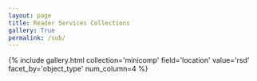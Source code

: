 ```yaml
---
layout: page
title: Reader Services Collections
gallery: True
permalink: /sub/
---
```





{% include gallery.html collection='minicomp' field='location' value='rsd' facet_by='object_type' num_column=4 %}











